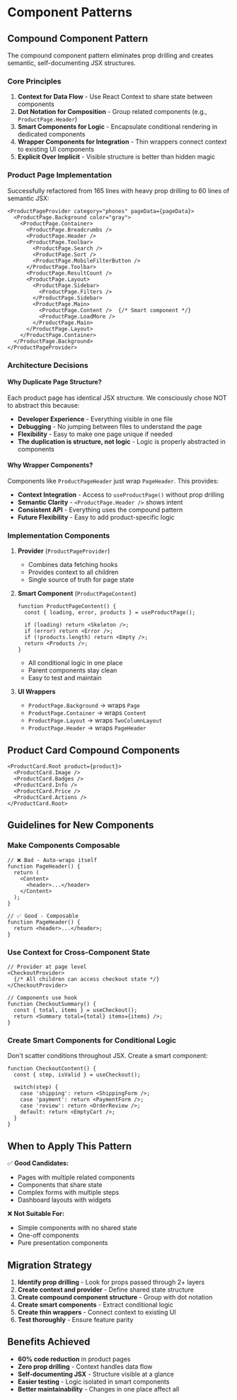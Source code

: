 # Component Patterns

## Compound Component Pattern

The compound component pattern eliminates prop drilling and creates semantic, self-documenting JSX structures.

### Core Principles

1. **Context for Data Flow** - Use React Context to share state between components
2. **Dot Notation for Composition** - Group related components (e.g., `ProductPage.Header`)
3. **Smart Components for Logic** - Encapsulate conditional rendering in dedicated components
4. **Wrapper Components for Integration** - Thin wrappers connect context to existing UI components
5. **Explicit Over Implicit** - Visible structure is better than hidden magic

### Product Page Implementation

Successfully refactored from 165 lines with heavy prop drilling to 60 lines of semantic JSX:

```tsx
<ProductPageProvider category="phones" pageData={pageData}>
  <ProductPage.Background color="gray">
    <ProductPage.Container>
      <ProductPage.Breadcrumbs />
      <ProductPage.Header />
      <ProductPage.Toolbar>
        <ProductPage.Search />
        <ProductPage.Sort />
        <ProductPage.MobileFilterButton />
      </ProductPage.Toolbar>
      <ProductPage.ResultCount />
      <ProductPage.Layout>
        <ProductPage.Sidebar>
          <ProductPage.Filters />
        </ProductPage.Sidebar>
        <ProductPage.Main>
          <ProductPage.Content />  {/* Smart component */}
          <ProductPage.LoadMore />
        </ProductPage.Main>
      </ProductPage.Layout>
    </ProductPage.Container>
  </ProductPage.Background>
</ProductPageProvider>
```

### Architecture Decisions

#### Why Duplicate Page Structure?
Each product page has identical JSX structure. We consciously chose NOT to abstract this because:
- **Developer Experience** - Everything visible in one file
- **Debugging** - No jumping between files to understand the page
- **Flexibility** - Easy to make one page unique if needed
- **The duplication is structure, not logic** - Logic is properly abstracted in components

#### Why Wrapper Components?
Components like `ProductPageHeader` just wrap `PageHeader`. This provides:
- **Context Integration** - Access to `useProductPage()` without prop drilling
- **Semantic Clarity** - `<ProductPage.Header />` shows intent
- **Consistent API** - Everything uses the compound pattern
- **Future Flexibility** - Easy to add product-specific logic

### Implementation Components

1. **Provider** (`ProductPageProvider`)
   - Combines data fetching hooks
   - Provides context to all children
   - Single source of truth for page state

2. **Smart Component** (`ProductPageContent`)
   ```tsx
   function ProductPageContent() {
     const { loading, error, products } = useProductPage();
     
     if (loading) return <Skeleton />;
     if (error) return <Error />;
     if (!products.length) return <Empty />;
     return <Products />;
   }
   ```
   - All conditional logic in one place
   - Parent components stay clean
   - Easy to test and maintain

3. **UI Wrappers**
   - `ProductPage.Background` → wraps `Page`
   - `ProductPage.Container` → wraps `Content`
   - `ProductPage.Layout` → wraps `TwoColumnLayout`
   - `ProductPage.Header` → wraps `PageHeader`

## Product Card Compound Components

```tsx
<ProductCard.Root product={product}>
  <ProductCard.Image />
  <ProductCard.Badges />
  <ProductCard.Info />
  <ProductCard.Price />
  <ProductCard.Actions />
</ProductCard.Root>
```

## Guidelines for New Components

### Make Components Composable
```tsx
// ❌ Bad - Auto-wraps itself
function PageHeader() {
  return (
    <Content>
      <header>...</header>
    </Content>
  );
}

// ✅ Good - Composable
function PageHeader() {
  return <header>...</header>;
}
```

### Use Context for Cross-Component State
```tsx
// Provider at page level
<CheckoutProvider>
  {/* All children can access checkout state */}
</CheckoutProvider>

// Components use hook
function CheckoutSummary() {
  const { total, items } = useCheckout();
  return <Summary total={total} items={items} />;
}
```

### Create Smart Components for Conditional Logic
Don't scatter conditions throughout JSX. Create a smart component:
```tsx
function CheckoutContent() {
  const { step, isValid } = useCheckout();
  
  switch(step) {
    case 'shipping': return <ShippingForm />;
    case 'payment': return <PaymentForm />;
    case 'review': return <OrderReview />;
    default: return <EmptyCart />;
  }
}
```

## When to Apply This Pattern

✅ **Good Candidates:**
- Pages with multiple related components
- Components that share state
- Complex forms with multiple steps
- Dashboard layouts with widgets

❌ **Not Suitable For:**
- Simple components with no shared state
- One-off components
- Pure presentation components

## Migration Strategy

1. **Identify prop drilling** - Look for props passed through 2+ layers
2. **Create context and provider** - Define shared state structure
3. **Create compound component structure** - Group with dot notation
4. **Create smart components** - Extract conditional logic
5. **Create thin wrappers** - Connect context to existing UI
6. **Test thoroughly** - Ensure feature parity

## Benefits Achieved

- **60% code reduction** in product pages
- **Zero prop drilling** - Context handles data flow
- **Self-documenting JSX** - Structure visible at a glance
- **Easier testing** - Logic isolated in smart components
- **Better maintainability** - Changes in one place affect all
